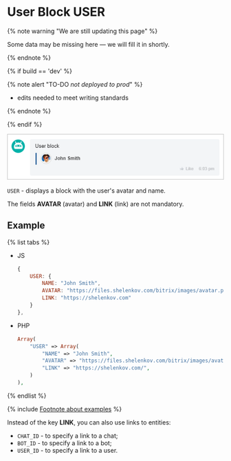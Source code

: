 # User Block USER

{% note warning "We are still updating this page" %}

Some data may be missing here — we will fill it in shortly.

{% endnote %}

{% if build == 'dev' %}

{% note alert "TO-DO _not deployed to prod_" %}

- edits needed to meet writing standards

{% endnote %}

{% endif %}

![User Block](./_images/user.png)

`USER` - displays a block with the user's avatar and name.

The fields **AVATAR** (avatar) and **LINK** (link) are not mandatory.

## Example

{% list tabs %}

- JS

    ```js
    {
        USER: {
            NAME: "John Smith",
            AVATAR: "https://files.shelenkov.com/bitrix/images/avatar.png",
            LINK: "https://shelenkov.com"
        }
    },
    ```

- PHP

    ```php
    Array(
        "USER" => Array(
            "NAME" => "John Smith",
            "AVATAR" => "https://files.shelenkov.com/bitrix/images/avatar.png",
            "LINK" => "https://shelenkov.com/",
        )
    ),
    ```

{% endlist %}

{% include [Footnote about examples](../../../../../_includes/examples.md) %}

Instead of the key **LINK**, you can also use links to entities:
- `CHAT_ID` - to specify a link to a chat;
- `BOT_ID` - to specify a link to a bot;
- `USER_ID` - to specify a link to a user.